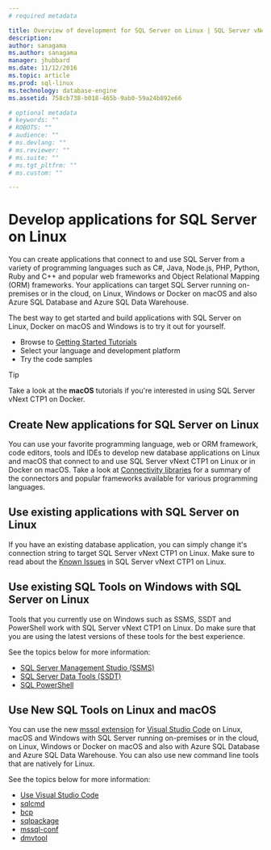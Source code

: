 ```yaml
---
# required metadata

title: Overview of development for SQL Server on Linux | SQL Server vNext CTP1
description: 
author: sanagama 
ms.author: sanagama 
manager: jhubbard
ms.date: 11/12/2016
ms.topic: article
ms.prod: sql-linux
ms.technology: database-engine
ms.assetid: 758cb738-b018-465b-9ab0-59a24b892e66

# optional metadata
# keywords: ""
# ROBOTS: ""
# audience: ""
# ms.devlang: ""
# ms.reviewer: ""
# ms.suite: ""
# ms.tgt_pltfrm: ""
# ms.custom: ""

---
```

# Develop applications for SQL Server on Linux

You can create applications that connect to and use SQL Server from a variety of programming languages such as C#, Java, Node.js, PHP, Python, Ruby and C++ and popular web frameworks and Object Relational Mapping (ORM) frameworks. Your applications can target SQL Server running on-premises or in the cloud, on Linux, Windows or Docker on macOS and also Azure SQL Database and Azure SQL Data Warehouse.

The best way to get started and build applications with SQL Server on Linux, Docker on macOS and Windows is to try it out for yourself.
- Browse to [Getting Started Tutorials](http://www.microsoft.com/sql-server/developer-get-started)
- Select your language and development platform
- Try the code samples

> [!TIP]
> Take a look at the **macOS** tutorials if you're interested in using SQL Server vNext CTP1 on Docker.

## Create New applications for SQL Server on Linux
You can use your favorite programming language, web or ORM framework, code editors, tools and IDEs to develop new database applications on Linux and macOS that connect to and use SQL Server vNext CTP1 on Linux or in Docker on macOS. Take a look at [Connectivity libraries](sql-server-linux-develop-connectivity-libraries.md) for a summary of the connectors and popular frameworks available for various programming languages.

## Use existing applications with SQL Server on Linux
If you have an existing database application, you can simply change it's connection string to target SQL Server vNext CTP1 on Linux. Make sure to read about the [Known Issues](sql-server-linux-release-notes.ms) in SQL Server vNext CTP1 on Linux.

## Use existing SQL Tools on Windows with SQL Server on Linux
Tools that you currently use on Windows such as SSMS, SSDT and PowerShell work with SQL Server vNext CTP1 on Linux. Do make sure that you are using the latest versions of these tools for the best experience.

See the topics below for more information:
- [SQL Server Management Studio (SSMS)](sql-server-linux-develop-use-ssms.md)
- [SQL Server Data Tools (SSDT)](sql-server-linux-develop-use-ssdt.md)
- [SQL PowerShell](sql-server-linux-manage-powershell.md)

## Use New SQL Tools on Linux and macOS
You can use the new [mssql extension](https://aka.ms/mssql-marketplace) for [Visual Studio Code](https://code.visualstudio.com) on Linux, macOS and Windows with SQL Server running on-premises or in the cloud, on Linux, Windows or Docker on macOS and also with Azure SQL Database and Azure SQL Data Warehouse. You can also use new command line tools that are natively for Linux.

See the topics below for more information:
- [Use Visual Studio Code](sql-server-linux-develop-use-vscode.md)
- [sqlcmd](sql-server-linux-connect-and-query-sqlcmd.md)
- [bcp](sql-server-linux-migrate-bcp.md)
- [sqlpackage](sql-server-linux-migrate-sqlpackage.md)
- [mssql-conf](sql-server-linux-configure-mssql-conf.md)
- [dmvtool](sql-server-linux-dmv-tool.md)
